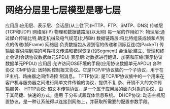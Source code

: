 # 网络分层里七层模型是哪七层

应用层:应用层、表示层、会话层(从上往下)(HTTP、FTP、SMTP、DNS) 传输层(TCP和UDP)
网络层(IP)
物理和数据链路层(以太网)
每一层的作用如下: 物理层:通过媒介传输比特,确定机械及电气规范(比特Bit) 数据链路层:将比特组装成帧和点到点的传递(帧Frame) 网络层:负责数据包从源到宿的传递和网际互连(包PackeT) 传输层:提供端到端的可靠报文传递和错误恢复(段Segment) 会话层:建立、管理和终止会话(会话协议数据单元SPDU) 表示层:对数据进行翻译、加密和压缩(表示协议数据单元PPDU) 应用层:允许访问OSI环境的手段(应用协议数据单元APDU)
各种协议
ICMP协议: 因特网控制报文协议。它是TCP/IP协议族的一个子协议，用于在IP主机、路由器之间传递控 制消息。
TFTP协议: 是TCP/IP协议族中的一个用来在客户机与服务器之间进行简单文件传输的协议，提供不复 杂、开销不大的文件传输服务。
HTTP协议: 超文本传输协议，是一个属于应用层的面向对象的协议，由于其简捷、快速的方式，适用 于分布式超媒体信息系统。
DHCP协议: 动态主机配置协议，是一种让系统得以连接到网络上，并获取所需要的配置参数手段。
